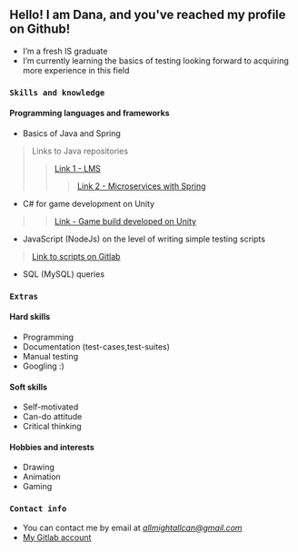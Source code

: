 ## Hello! I am Dana, and you've reached my profile on Github!

- I’m a fresh IS graduate
- I’m currently learning the basics of testing looking forward to acquiring more experience in this field

### `Skills and knowledge`
#### Programming languages and frameworks
- Basics of Java and Spring
> Links to Java repositories
>>[Link 1 - LMS](https://github.com/dumbkiddo/Library-Management-System)
>>>[Link 2 - Microservices with Spring](https://github.com/dumbkiddo/Java-3-Microservices-Project)
- C# for game development on Unity 
>>[Link - Game build developed on Unity](https://github.com/dumbkiddo/LandX-Demo)
- JavaScript (NodeJs) on the level of writing simple testing scripts
> [Link to scripts on Gitlab](https://gitlab.com/danagul_amir/dar2021q1automation "Link to gitlab")
- SQL (MySQL) queries
### `Extras`
#### Hard skills
- Programming
- Documentation (test-cases,test-suites)
- Manual testing
- Googling :)
#### Soft skills
- Self-motivated
- Can-do attitude
- Critical thinking
#### Hobbies and interests
- Drawing 
- Animation
- Gaming
### `Contact info`
- You can contact me by email at *allmightallcan@gmail.com*
- [My Gitlab account](https://gitlab.com/danagul_amir "Link to gitlab")

